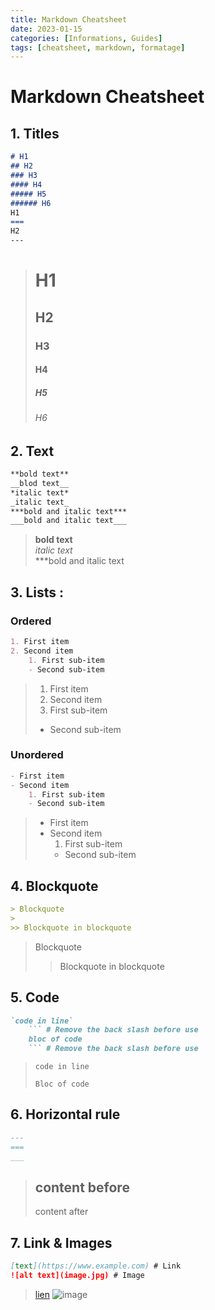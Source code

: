 ```yaml
---
title: Markdown Cheatsheet
date: 2023-01-15
categories: [Informations, Guides]
tags: [cheatsheet, markdown, formatage]
---
```

# Markdown Cheatsheet

## 1. Titles
``` markdown
# H1
## H2
### H3
#### H4
##### H5
###### H6
H1
===
H2
---
```
> # H1
> ## H2
> ### H3
> #### H4
> ##### H5
> ###### H6

## 2. Text
``` markdown
**bold text**
__blod text__
*italic text*
_italic text_
***bold and italic text***
___bold and italic text___
```
> **bold text**  
> *italic text*  
> ***bold and italic text

## 3. Lists :
### Ordered
``` markdown
1. First item
2. Second item
    1. First sub-item
    - Second sub-item
```
> 1. First item
> 2. Second item
>   1. First sub-item
>   - Second sub-item

### Unordered
``` markdown
- First item
- Second item
    1. First sub-item
    - Second sub-item
```
> - First item
> - Second item
>   1. First sub-item
>   - Second sub-item

## 4. Blockquote

``` markdown
> Blockquote
>
>> Blockquote in blockquote
```
> Blockquote
> 
>> Blockquote in blockquote

## 5. Code

```` markdown
`code in line`
    ``` # Remove the back slash before use
    bloc of code
    ``` # Remove the back slash before use
````
> `code in line`  
> ```
> Bloc of code
> ```

## 6. Horizontal rule
``` markdown
---
===
___
```
> content before
> ---
> content after

## 7. Link & Images
``` markdown
[text](https://www.example.com) # Link
![alt text](image.jpg) # Image
```
> [lien](https://www.youtube.com/watch?v=dQw4w9WgXcQ)
> ![image](https://avatars.githubusercontent.com/u/48182301?v=4)